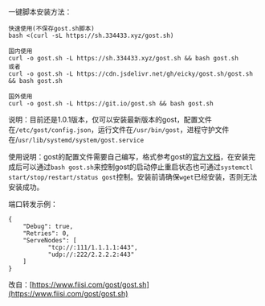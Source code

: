 一键脚本安装方法：
```
快速使用(不保存gost.sh脚本)
bash <(curl -sL https://sh.334433.xyz/gost.sh)

国内使用
curl -o gost.sh -L https://sh.334433.xyz/gost.sh && bash gost.sh
或者
curl -o gost.sh -L https://cdn.jsdelivr.net/gh/eicky/gost.sh/gost.sh && bash gost.sh

国外使用
curl -o gost.sh -L https://git.io/gost.sh && bash gost.sh
```

说明：目前还是1.0.1版本，仅可以安装最新版本的gost，配置文件在`/etc/gost/config.json`，运行文件在`/usr/bin/gost`，进程守护文件在/`usr/lib/systemd/system/gost.service`

使用说明：gost的配置文件需要自己编写，格式参考gost的[官方文档](https://docs.ginuerzh.xyz/gost/getting-started/)，在安装完成后可以通过`bash gost.sh`来控制gost的启动停止重启状态也可通过`systemctl start/stop/restart/status gost`控制。安装前请确保`wget`已经安装，否则无法安装成功。

端口转发示例：
```
{
    "Debug": true,
    "Retries": 0,
    "ServeNodes": [
           "tcp://:111/1.1.1.1:443",
           "udp://:222/2.2.2.2:443"
    ]
}
```


改自：[https://www.fiisi.com/gost/gost.sh](https://www.fiisi.com/gost/gost.sh)

